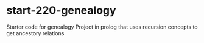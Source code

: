 # start-220-genealogy
Starter code for genealogy
Project in prolog that uses recursion concepts to get ancestory relations
